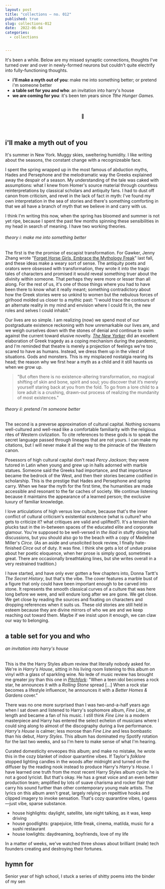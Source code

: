```yaml
---
layout: post
title: "collections — no. 012"
published: true
slug: collections-012
date:  2022-06-04
categories:
  - collections


---
```


It's been a while. Below are my missed synaptic connections, thoughts I've turned over and over in newly-formed neurons but couldn't quite electrify into fully-functioning thoughts. 

- **i'll make a myth out of you**: make me into something better; or pretend i'm someone better
- **a table set for you and who**: an invitation into harry's house
- **we are coming for you**: it's been ten years since *Tthe Hunger Games.*

<br />

<h4 style="text-align:center">💌</h4>

<!--more-->

<br/>

## i'll make a myth out of you

It's summer in New York. Muggy skies, sweltering humidity. I like writing about the seasons, the constant change with a recognizeable face. 

I spent the spring wrapped up in the most famous of abduction myths, Hades and Persephone and the melodramatic way the Greeks explained away the despair of a season. My understanding of the tale was caked with assumptions: what I knew from Homer's source material through countless reinterpretations by classical scholars and antiquity fans. I had to dust off canon from criticism, and revel in the lack of fact in myth: I've found my own interpretation in the sea of stories and there's something comforting in that we all have a branch of myth that we believe in and carry with us. 

I think I'm writing this now, when the spring has bloomed and summer is not yet ripe, because I spent the past few months spinning these sensibilities in my head in search of meaning. I have two working theories.

###### theory i: make me into something better

The first is the the promise of escapist transformation. For Gawker, Jenny Zhang wrote "[Forget Horse Girls, Embrace the Mythology Freak](https://www.gawker.com/culture/mythology-legend-lore-kid-childhood-obsession-traditional-tales)" last fall, and these ideas make a weary sort of sense. The antiquity poets and orators were obsessed with transformation, they wrote it into the tragic tales of characters and promised it would reveal something truer about the divinity within someone. That perhaps they were more or lesser than all along. For the rest of us, it's one of those things where you had to have been there to know what it really meant; something contradictory about how the Greek stories were so unkind to women but the nebulous forces of girlhood molded us closer to a mythic past: "I would trace the contours of an alternate reality in my mind and envision where I could fit in, the new roles and selves I could inhabit."

Our lives are so simple. I am realizing (now) we spend most of our postgraduate existence reckoning with how unremarkable our lives are, and we weigh ourselves down with the stones of denial and continue to swim against the current toward elusive novelty. *[The New Yorker](https://www.newyorker.com/culture/culture-desk/can-greek-tragedy-get-us-through-the-pandemic)* did an excellent elaboration of Greek tragedy as a coping mechanism during the pandemic, and I'm reminded that theatre is merely a projection of feelings we're too scared to have as humans. Instead, we dress them up in the vilest of situations. Gods and monsters. This is my misplaced nostalgia rearing its head; the reason why we first hear a myth as a child and it still haunts us when we grow up. 

> "But often there is no existence-altering transformation, no magical shifting of skin and bone, spirit and soul; you discover that it’s merely yourself staring back at you from the fold. To go from a lore child to a lore adult is a crushing, drawn-out process of realizing the mundanity of most existences."

###### theory ii: pretend i'm someone better

The second is a preverse approximation of cultural capital. Nothing screams well-cultured and well-read like a comfortable familiarity with the religious rites of Western civlization. To cite references to these gods is to speak the secret language passed through lineages that are not yours. I can make my citations, but I will never make it all the way to the pinnacle of the Western canon.

Posessors of high cultural capital don't read *Percy Jackson*; they were tutored in Latin when young and grew up in halls adorned with marble statues. Someone said the Greeks had importance, and that importance became the bedrock of the West, and then their stories became codified in scholarship. This is the prestige that Hades and Persephone and spring carry. When we hear the myth for the first time, the humanities are made accessible and resonant to the far caches of society. We continue listening because it maintains the appearance of a learned person; the exclusive luxury of familiar knowledge.

I love articulations of high versus low culture, because that's the inner conflict of cultural criticism's existential existence (what is culture? who gets to criticize it? what critiques are valid and uplifted?). It's a tension that plucks taut in the in-between spaces of the educated elite and corporate glamour. You're supposed to be well-versed in *the* *Iliad* in stuffy dining hall discussions, but you should also go to the beach with a copy of Madeline Miller's *Circe.* (As an aside and unsolicited book review, I finally hate-finished *Circe* out of duty. It was fine. I think she gets a lot of undue praise about her poetic eloquence, when her prose is simply good, sometimes great. There are occasionally breathtaking lines, but she writes overall in a very restrained tradition.)

I have started, and have only ever gotten a few chapters into, Donna Tartt's *The Secret History*, but that's the vibe. The cover features a marble bust of a figure that only could have been important enough to be carved into stone. It represents the smooth classical curves of a culture that was here long before we were, and will endure long after we are gone. We get close. We get close by reading the sources and fixating on characters and dropping references when it suits us. These old stories are still held in esteem because they are divine mirrors of who we are and we keep reaching out toward them. Maybe if we insist upon it enough, we can claw our way to belonging. 





## a table set for you and who

###### an invitation into harry's house

This is the the Harry Styles album review that literally nobody asked for. We're in *Harry's House*, sitting in his living room listening to this album on vinyl with a glass of sparkling wine. No lede of music review has brought me greater joy than this one in *[Pitchfork](https://pitchfork.com/reviews/albums/harry-styles-harrys-house/)*: "When a teen idol becomes a rock star, he announces it with a *Rolling Stone* spread [...] When a rock star becomes a lifestyle influencer, he announces it with a *Better Homes & Gardens* cover." 

There was no one more surprised than I was two-and-a-half years ago when I sat down and listened to Harry's sophomore album, *Fine Line*, at length and became a fan of his music. I still think *Fine Line* is a modern masterpiece and Harry has entered the select echelon of musicians where I could sing along to almost of the discography during a live performance. *Harry's House* is calmer; less morose than *Fine Line* and less bombastic than his debut, *Harry Styles*. This album has dominated my Spotify rotation for the last two weeks, and so I'm here to make sense of what I'm hearing.

Curated domesticity enveopes this album; and make no mistake, he wrote this in the cozy blanket of indoor quarantine vibes. If Taylor's *folklore* stopped lighting candles in the woods after midnight and turned on the diffuser by the reading nook instead to produce Harry's *Harry's House*. I have learned one truth from the most recent Harry Styles album cycle: he is not a good lyricist. But that's okay. He has a great voice and an even better production team; amplified by lots of suave charisma and rocker flair that carry his sound further than other contemporary young male artists. The lyrics on this album aren't great, largely relying on repeittive hooks and clipped imagery to invoke sensation. That's cozy quarantine vibes, I guess—just vibe, sparse substance.

- house highlights: daylight, satellite, late night talking, as it was, keep driving
- house goodlights: grapejuice, little freak, cinema, matilda, music for a sushi restaurant
- house lowlights: daydreaming, boyfriends, love of my life





In a matter of weeks, we've watched three shows about brilliant (male) tech founders creating and destroying their fortunes.



## hymn for 

Senior year of high school, I stuck a series of shitty poems into the binder of my sen

